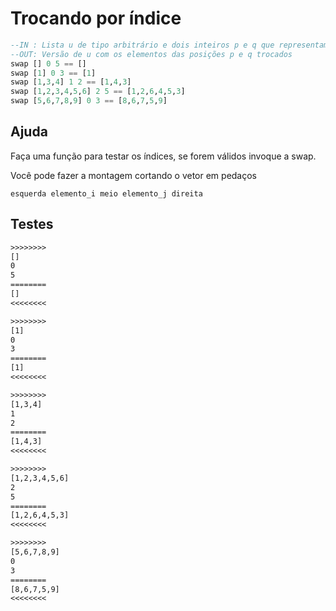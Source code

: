# Trocando por índice

```hs
--IN : Lista u de tipo arbitrário e dois inteiros p e q que representam posições de elementos de u.
--OUT: Versão de u com os elementos das posições p e q trocados
swap [] 0 5 == []
swap [1] 0 3 == [1]
swap [1,3,4] 1 2 == [1,4,3]
swap [1,2,3,4,5,6] 2 5 == [1,2,6,4,5,3]
swap [5,6,7,8,9] 0 3 == [8,6,7,5,9]
```

## Ajuda

Faça uma função para testar os índices, se forem válidos invoque a swap.

Você pode fazer a montagem cortando o vetor em pedaços

`esquerda elemento_i meio elemento_j direita`

## Testes

```txt
>>>>>>>>
[]
0
5
========
[]
<<<<<<<<

>>>>>>>>
[1]
0
3
========
[1]
<<<<<<<<

>>>>>>>>
[1,3,4]
1
2
========
[1,4,3]
<<<<<<<<

>>>>>>>>
[1,2,3,4,5,6]
2
5
========
[1,2,6,4,5,3]
<<<<<<<<

>>>>>>>>
[5,6,7,8,9]
0
3
========
[8,6,7,5,9]
<<<<<<<<

```
